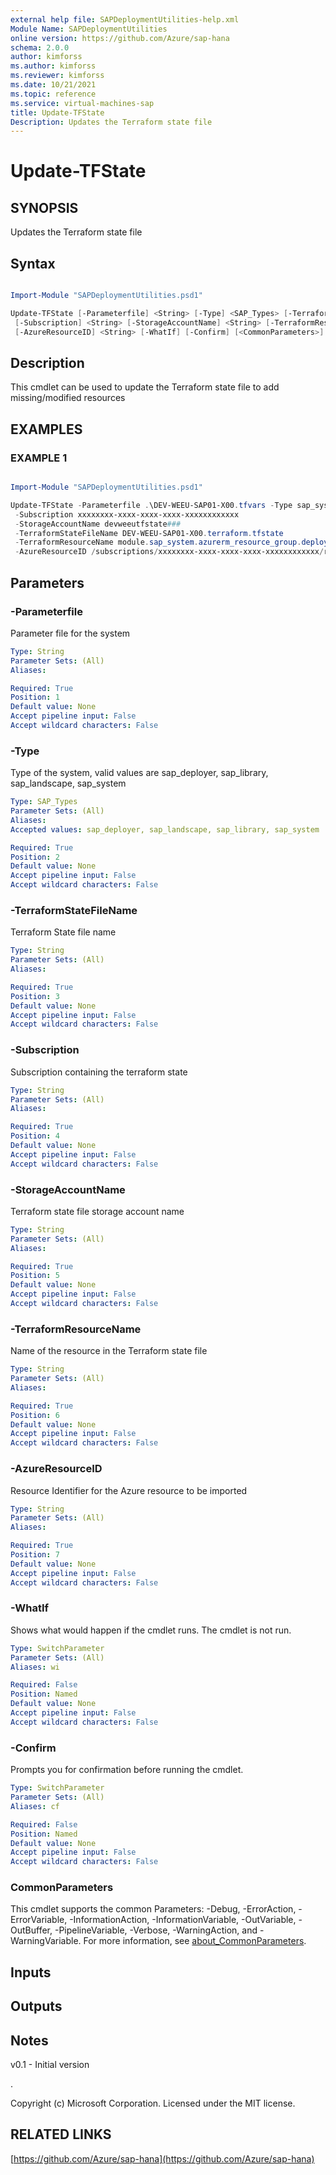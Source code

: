 ```yaml
---
external help file: SAPDeploymentUtilities-help.xml
Module Name: SAPDeploymentUtilities
online version: https://github.com/Azure/sap-hana
schema: 2.0.0
author: kimforss
ms.author: kimforss
ms.reviewer: kimforss
ms.date: 10/21/2021
ms.topic: reference
ms.service: virtual-machines-sap
title: Update-TFState
Description: Updates the Terraform state file
---
```


# Update-TFState

## SYNOPSIS
Updates the Terraform state file

## Syntax

```powershell

Import-Module "SAPDeploymentUtilities.psd1"

Update-TFState [-Parameterfile] <String> [-Type] <SAP_Types> [-TerraformStateFileName] <String>
 [-Subscription] <String> [-StorageAccountName] <String> [-TerraformResourceName] <String>
 [-AzureResourceID] <String> [-WhatIf] [-Confirm] [<CommonParameters>]
```

## Description
This cmdlet can be used to update the Terraform state file to add missing/modified resources

## EXAMPLES

### EXAMPLE 1

```powershell

Import-Module "SAPDeploymentUtilities.psd1"

Update-TFState -Parameterfile .\DEV-WEEU-SAP01-X00.tfvars -Type sap_system
 -Subscription xxxxxxxx-xxxx-xxxx-xxxx-xxxxxxxxxxxx 
 -StorageAccountName devweeutfstate### 
 -TerraformStateFileName DEV-WEEU-SAP01-X00.terraform.tfstate 
 -TerraformResourceName module.sap_system.azurerm_resource_group.deployer[0] 
 -AzureResourceID /subscriptions/xxxxxxxx-xxxx-xxxx-xxxx-xxxxxxxxxxxx/resourceGroups/DEV-WEEU-SAP01-X00
```

## Parameters

### -Parameterfile
Parameter file for the system

```yaml
Type: String
Parameter Sets: (All)
Aliases:

Required: True
Position: 1
Default value: None
Accept pipeline input: False
Accept wildcard characters: False
```

### -Type
Type of the system, valid values are sap_deployer, sap_library, sap_landscape, sap_system

```yaml
Type: SAP_Types
Parameter Sets: (All)
Aliases:
Accepted values: sap_deployer, sap_landscape, sap_library, sap_system

Required: True
Position: 2
Default value: None
Accept pipeline input: False
Accept wildcard characters: False
```

### -TerraformStateFileName
Terraform State file name

```yaml
Type: String
Parameter Sets: (All)
Aliases:

Required: True
Position: 3
Default value: None
Accept pipeline input: False
Accept wildcard characters: False
```

### -Subscription
Subscription containing the terraform state

```yaml
Type: String
Parameter Sets: (All)
Aliases:

Required: True
Position: 4
Default value: None
Accept pipeline input: False
Accept wildcard characters: False
```

### -StorageAccountName
Terraform state file storage account name

```yaml
Type: String
Parameter Sets: (All)
Aliases:

Required: True
Position: 5
Default value: None
Accept pipeline input: False
Accept wildcard characters: False
```

### -TerraformResourceName
Name of the resource in the Terraform state file

```yaml
Type: String
Parameter Sets: (All)
Aliases:

Required: True
Position: 6
Default value: None
Accept pipeline input: False
Accept wildcard characters: False
```

### -AzureResourceID
Resource Identifier for the Azure resource to be imported

```yaml
Type: String
Parameter Sets: (All)
Aliases:

Required: True
Position: 7
Default value: None
Accept pipeline input: False
Accept wildcard characters: False
```

### -WhatIf
Shows what would happen if the cmdlet runs.
The cmdlet is not run.

```yaml
Type: SwitchParameter
Parameter Sets: (All)
Aliases: wi

Required: False
Position: Named
Default value: None
Accept pipeline input: False
Accept wildcard characters: False
```

### -Confirm
Prompts you for confirmation before running the cmdlet.

```yaml
Type: SwitchParameter
Parameter Sets: (All)
Aliases: cf

Required: False
Position: Named
Default value: None
Accept pipeline input: False
Accept wildcard characters: False
```

### CommonParameters
This cmdlet supports the common Parameters: -Debug, -ErrorAction, -ErrorVariable, -InformationAction, -InformationVariable, -OutVariable, -OutBuffer, -PipelineVariable, -Verbose, -WarningAction, and -WarningVariable. For more information, see [about_CommonParameters](https://go.microsoft.com/fwlink/?LinkID=113216).

## Inputs

## Outputs

## Notes
v0.1 - Initial version

.



Copyright (c) Microsoft Corporation.
Licensed under the MIT license.

## RELATED LINKS

[https://github.com/Azure/sap-hana](https://github.com/Azure/sap-hana)

